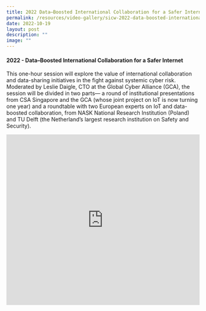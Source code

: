 ```yaml
---
title: 2022 Data–Boosted International Collaboration for a Safer Internet
permalink: /resources/video-gallery/sicw-2022-data-boosted-international-collaboration/
date: 2022-10-19
layout: post
description: ""
image: ""
---
```

#### **2022 - Data–Boosted International Collaboration for a Safer Internet**

This one-hour session will explore the value of international collaboration and data-sharing initiatives in the fight against systemic cyber risk. Moderated by Leslie Daigle, CTO at the Global Cyber Alliance (GCA), the session will be divided in two parts— a round of institutional presentations from CSA Singapore and the GCA (whose joint project on IoT is now turning one year) and a roundtable with two European experts on IoT and data-boosted collaboration, from NASK National Research Institution (Poland) and TU Delft (the Netherland’s largest research institution on Safety and Security).

<iframe allowfullscreen="" allow="accelerometer; autoplay; clipboard-write; encrypted-media; gyroscope; picture-in-picture; web-share" frameborder="0" title="YouTube video player" src="https://www.youtube.com/embed/E9-188MaHis" width="100%" height="445"></iframe>